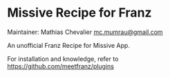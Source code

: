 # Missive Recipe for Franz
Maintainer: Mathias Chevalier <mc.mumrau@gmail.com>

An unofficial Franz Recipe for Missive App.

For installation and knowledge, refer to https://github.com/meetfranz/plugins
